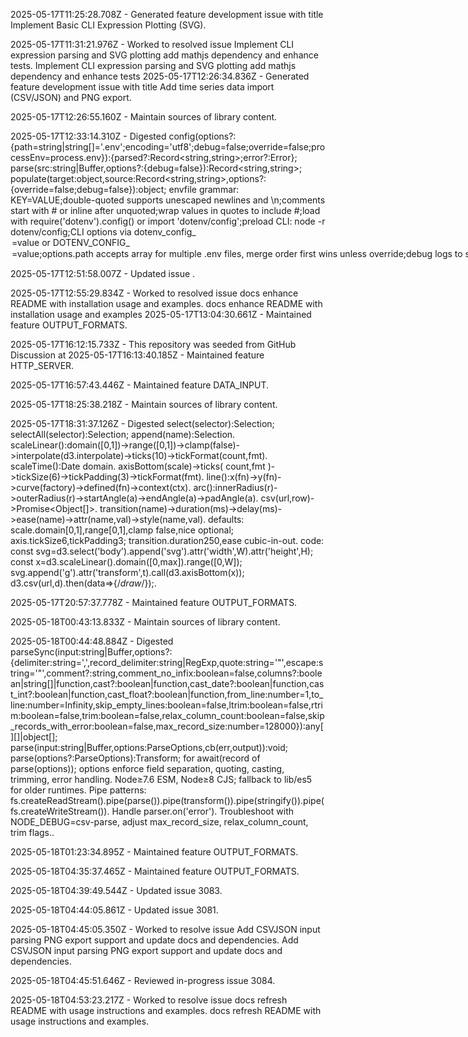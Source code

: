 2025-05-17T11:25:28.708Z - Generated feature development issue with title Implement Basic CLI Expression Plotting (SVG).

2025-05-17T11:31:21.976Z - Worked to resolved issue Implement CLI expression parsing and SVG plotting add mathjs dependency and enhance tests. Implement CLI expression parsing and SVG plotting add mathjs dependency and enhance tests
2025-05-17T12:26:34.836Z - Generated feature development issue with title Add time series data import (CSV/JSON) and PNG export.

2025-05-17T12:26:55.160Z - Maintain sources of library content.

2025-05-17T12:33:14.310Z - Digested config(options?:{path=string|string[]='.env';encoding='utf8';debug=false;override=false;processEnv=process.env}):{parsed?:Record<string,string>;error?:Error}; parse(src:string|Buffer,options?:{debug=false}):Record<string,string>; populate(target:object,source:Record<string,string>,options?:{override=false;debug=false}):object; envfile grammar: KEY=VALUE;double-quoted supports unescaped newlines and \n;comments start with # or inline after unquoted;wrap values in quotes to include #;load with require('dotenv').config() or import 'dotenv/config';preload CLI: node -r dotenv/config;CLI options via dotenv_config_<option>=value or DOTENV_CONFIG_<OPTION>=value;options.path accepts array for multiple .env files, merge order first wins unless override;debug logs to stderr;override replaces existing env vars;best practices: load early, per-environment .env, gitignore .env, use dotenv-expand for var expansion;React requires REACT_APP_ prefix or DefinePlugin;front-end polyfill via node-polyfill-webpack-plugin or dotenv-webpack;troubleshoot with debug: true, correct path, override flag, prefix for React..

2025-05-17T12:51:58.007Z - Updated issue .

2025-05-17T12:55:29.834Z - Worked to resolved issue docs enhance README with installation usage and examples. docs enhance README with installation usage and examples
2025-05-17T13:04:30.661Z - Maintained feature OUTPUT_FORMATS.

2025-05-17T16:12:15.733Z - This repository was seeded from GitHub Discussion  at 
2025-05-17T16:13:40.185Z - Maintained feature HTTP_SERVER.

2025-05-17T16:57:43.446Z - Maintained feature DATA_INPUT.

2025-05-17T18:25:38.218Z - Maintain sources of library content.

2025-05-17T18:31:37.126Z - Digested select(selector):Selection; selectAll(selector):Selection; append(name):Selection. scaleLinear():domain([0,1])->range([0,1])->clamp(false)->interpolate(d3.interpolate)->ticks(10)->tickFormat(count,fmt). scaleTime():Date domain. axisBottom(scale)->ticks( count,fmt )->tickSize(6)->tickPadding(3)->tickFormat(fmt). line():x(fn)->y(fn)->curve(factory)->defined(fn)->context(ctx). arc():innerRadius(r)->outerRadius(r)->startAngle(a)->endAngle(a)->padAngle(a). csv(url,row)->Promise<Object[]>. transition(name)->duration(ms)->delay(ms)->ease(name)->attr(name,val)->style(name,val). defaults: scale.domain[0,1],range[0,1],clamp false,nice optional; axis.tickSize6,tickPadding3; transition.duration250,ease cubic-in-out. code: const svg=d3.select('body').append('svg').attr('width',W).attr('height',H); const x=d3.scaleLinear().domain([0,max]).range([0,W]); svg.append('g').attr('transform',t).call(d3.axisBottom(x)); d3.csv(url,d).then(data=>{/*draw*/});.

2025-05-17T20:57:37.778Z - Maintained feature OUTPUT_FORMATS.

2025-05-18T00:43:13.833Z - Maintain sources of library content.

2025-05-18T00:44:48.884Z - Digested parseSync(input:string|Buffer,options?:{delimiter:string=',',record_delimiter:string|RegExp,quote:string='"',escape:string='"',comment?:string,comment_no_infix:boolean=false,columns?:boolean|string[]|function,cast?:boolean|function,cast_date?:boolean|function,cast_int?:boolean|function,cast_float?:boolean|function,from_line:number=1,to_line:number=Infinity,skip_empty_lines:boolean=false,ltrim:boolean=false,rtrim:boolean=false,trim:boolean=false,relax_column_count:boolean=false,skip_records_with_error:boolean=false,max_record_size:number=128000}):any[][]|object[]; parse(input:string|Buffer,options:ParseOptions,cb(err,output)):void; parse(options?:ParseOptions):Transform; for await(record of parse(options)); options enforce field separation, quoting, casting, trimming, error handling. Node≥7.6 ESM, Node≥8 CJS; fallback to lib/es5 for older runtimes. Pipe patterns: fs.createReadStream().pipe(parse()).pipe(transform()).pipe(stringify()).pipe(fs.createWriteStream()). Handle parser.on('error'). Troubleshoot with NODE_DEBUG=csv-parse, adjust max_record_size, relax_column_count, trim flags..

2025-05-18T01:23:34.895Z - Maintained feature OUTPUT_FORMATS.

2025-05-18T04:35:37.465Z - Maintained feature OUTPUT_FORMATS.

2025-05-18T04:39:49.544Z - Updated issue 3083.

2025-05-18T04:44:05.861Z - Updated issue 3081.

2025-05-18T04:45:05.350Z - Worked to resolve issue Add CSVJSON input parsing PNG export support and update docs and dependencies. Add CSVJSON input parsing PNG export support and update docs and dependencies.

2025-05-18T04:45:51.646Z - Reviewed in-progress issue 3084.

2025-05-18T04:53:23.217Z - Worked to resolve issue docs refresh README with usage instructions and examples. docs refresh README with usage instructions and examples.

